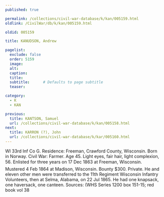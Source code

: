 ```yaml
---
published: true

permalink: /collections/civil-war-database/k/kan/005159.html
oldlink: /CivilWar/db/k/kan/005159.html

oldid: 005159

title: KANUDSON, Andrew

pagelist:
  exclude: false
  order: 5159
  image: 
  alt:
  caption:
  title:
  subtitle:      # Defaults to page subtitle
  teaser:

category: 
  - K 
  - KAN

previous:
  title: KANTSON, Samuel
  url: /collections/civil-war-database/k/kan/005158.html  
next:
  title: KARRON (?), John
  url: /collections/civil-war-database/k/kar/005160.html   
---
```

WI 33rd Inf Co G. Residence: Freeman, Crawford County, Wisconsin. Born in Norway. Civil War: Farmer. Age 45. Light eyes, fair hair, light complexion, 5&#146;6&#148;. Enlisted for three years on 17 Dec 1863 at Freeman, Wisconsin. Mustered 4 Feb 1864 at Madison, Wisconsin. Bounty $300. Private. He and eleven other men were transferred to the 11th Regiment Wisconsin Infantry Volunteers, then at Selma, Alabama, on 22 Jul 1865. He had one knapsack, one haversack, one canteen. Sources: (WHS Series 1200 box 151-15; red book vol 38